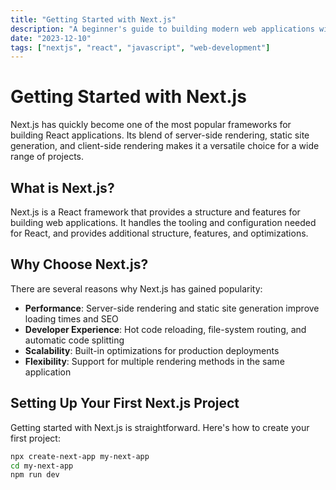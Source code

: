 ```yaml
---
title: "Getting Started with Next.js"
description: "A beginner's guide to building modern web applications with Next.js"
date: "2023-12-10"
tags: ["nextjs", "react", "javascript", "web-development"]
---
```


# Getting Started with Next.js

Next.js has quickly become one of the most popular frameworks for building React applications. Its blend of server-side rendering, static site generation, and client-side rendering makes it a versatile choice for a wide range of projects.

## What is Next.js?

Next.js is a React framework that provides a structure and features for building web applications. It handles the tooling and configuration needed for React, and provides additional structure, features, and optimizations.

## Why Choose Next.js?

There are several reasons why Next.js has gained popularity:

- **Performance**: Server-side rendering and static site generation improve loading times and SEO
- **Developer Experience**: Hot code reloading, file-system routing, and automatic code splitting
- **Scalability**: Built-in optimizations for production deployments
- **Flexibility**: Support for multiple rendering methods in the same application

## Setting Up Your First Next.js Project

Getting started with Next.js is straightforward. Here's how to create your first project:

```bash
npx create-next-app my-next-app
cd my-next-app
npm run dev

